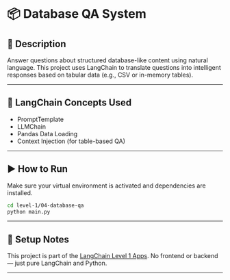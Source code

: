 # 📦 Database QA System

## 📘 Description

Answer questions about structured database-like content using natural language. This project uses LangChain to translate questions into intelligent responses based on tabular data (e.g., CSV or in-memory tables).

---

## 🧠 LangChain Concepts Used

- PromptTemplate
- LLMChain
- Pandas Data Loading
- Context Injection (for table-based QA)

---

## ▶️ How to Run

Make sure your virtual environment is activated and dependencies are installed.

```bash
cd level-1/04-database-qa
python main.py
```

---

## 🔧 Setup Notes

This project is part of the [LangChain Level 1 Apps](../../README.md).
No frontend or backend — just pure LangChain and Python.

---
